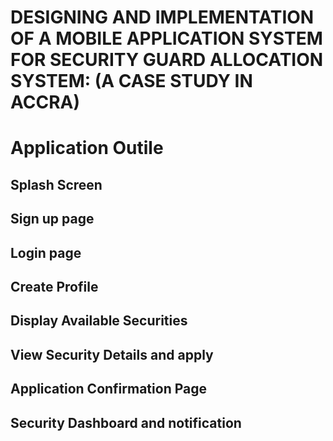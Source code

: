 # DESIGNING AND IMPLEMENTATION OF A MOBILE APPLICATION SYSTEM FOR SECURITY GUARD ALLOCATION SYSTEM: (A CASE STUDY IN ACCRA)
# Application Outile
  ## Splash Screen
  ## Sign up page
  ## Login page
  ## Create Profile
  ## Display Available Securities
  ## View Security Details and apply
  ## Application Confirmation Page
  ## Security Dashboard and notification
